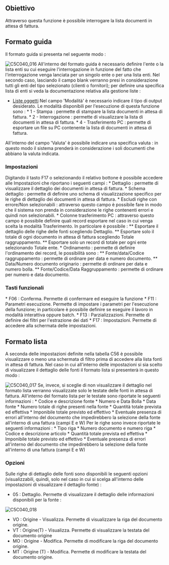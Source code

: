 ## Obiettivo
Attraverso questa funzione è possibile interrogare la lista documenti in attesa di fattura.

## Formato guida
Il formato guida si presenta nel seguente modo : 

![C5C040_016](http://localhost:3000/immagini/MBDOC_OGG-P_C5NOYL0/C5C040_016.png)
All'interno del formato guida è necessario definire l'ente o la lista enti su cui eseguire l'interrogazione in funzione del fatto che l'interrogazione venga lanciata per un singolo ente o per una lista enti. Nel secondo caso, lasciando il campo blank verranno presi in considerazione tutti gli enti del tipo selezionato (clienti o fornitori); per definire una specifica lista di enti si veda la documentazione relativa alla gestione liste : 
- [Liste oggetti](Sorgenti/DOC_OPE/TA/B£AMO/B£_LIS)
Nel campo 'Modalità' è necessario indicare il tipo di output desiderato.
Le modalità disponibili per l'esecuzione di questa funzione sono : 
 \* 1 - Stampa :  permette di stampare la lista documenti in attesa di fattura.
 \* 2 - Interrogazione :  permette di visualizzare la lista di documenti in attesa di fattura.
 \* 4 - Trasferimento PC :  permette di esportare un file su PC contenente la lista di documenti in attesa di fattura.

All'interno del campo 'Valuta' è possibile indicare una specifica valuta :  in questo modo il sistema prenderà in considerazione i soli documenti che abbiano la valuta indicata.

### Impostazioni
Digitando il tasto F17 o selezionando il relativo bottone è possibile accedere alle Impostazioni che riportano i seguenti campi : 
 \* Dettaglio :  permette di visualizzare il dettaglio dei documenti in attesa di fattura.
 \* Schema dettaglio :  permette di definire uno schema di visualizzazione specifico per le righe di dettaglio dei documenti in attesa di fattura.
 \* Escludi righe con errore/Non selezionabili :  attraverso questo campo è possibile fare in modo che il sistema non prenda in considerazione le righe contenenti errori e quindi non selezionabili.
 \* Colonne trasferimento PC :  attraverso questo campo è possibile definire quali record esportare nel caso in cui venga scelta la modalità Trasferimento. In particolare è possibile : 
 \*\* Esportare il dettaglio delle righe delle fonti scegliendo Dettaglio.
 \*\* Esportare solo il totale di ogni documento in attesa di fattura scegliendo Totale raggruppamento.
 \*\* Esportare solo un record di totale per ogni ente selezionando Totale ente.
 \* Ordinamento :  permette di definire l'ordinamento dei record, le possibilità sono : 
 \*\* Fonte/data/Codice raggruppamento :  permette di ordinare per data e numero documento.
 \*\* Data/Numero documento originario :  permette di ordinare per data e numero bolla.
 \*\* Fonte/Codice/Data Raggruppamento :  permette di ordinare per numero e data documento.

### Tasti funzionali
 \* F06 :  Conferma. Permette di confermare ed eseguire la funzione
 \* F11 :  Parametri esecuzione. Permette di impostare i parametri per l'esecuzione della funzione; in particolare è possibile definire se eseguire il lavoro in modalità interattiva oppure batch.
 \* F13 :  Parzializzazioni. Permette di definire dei filtri per l'estrazione dei dati
 \* F17 :  Impostazioni. Permette di accedere alla schermata delle impostazioni.

## Formato lista
A seconda delle impostazioni definite nella tabella C56 è possibile visualizzare o meno una schermata di filtro prima di accedere alla lista fonti in attesa di fattura.
Nel caso in cui all'interno delle impostazioni si sia scelto di visualizzare il dettaglio delle fonti il formato lista si presenterà in questo modo : 

![C5C040_017](http://localhost:3000/immagini/MBDOC_OGG-P_C5NOYL0/C5C040_017.png)
Se, invece, si sceglie di non visualizzare il dettaglio nel formato lista verranno visualizzate solo le testate delle fonti in attesa di fattura.
All'interno del formato lista per le testate sono riportate le seguenti informazioni : 
 \* Codice e descrizione fonte
 \* Numero e Data Bolla
 \* Data fonte
 \* Numero totale di righe presenti nella fonte
 \* Quantità totale prevista ed effettiva
 \* Imponibile totale previsto ed effettivo
 \* Eventuale presenza di errori all'interno del documento che impedirebbero la selezione della fonte all'interno di una fattura (campi E e W)
Per le righe sono invece riportate le seguenti informazioni : 
 \* Tipo riga
 \* Numero documento e numero riga
 \* Codice e descrizione articolo
 \* Quantità totale prevista ed effettiva
 \* Imponibile totale previsto ed effettivo
 \* Eventuale presenza di errori all'interno del documento che impedirebbero la selezione della fonte all'interno di una fattura (campi E e W)

### Opzioni
Sulle righe di dettaglio delle fonti sono disponibili le seguenti opzioni (visualizzabili, quindi, solo nel caso in cui si scelga all'interno delle impostazioni di visualizzare il dettaglio fonte) : 

- 05 :  Dettaglio. Permette di visualizzare il dettaglio delle informazioni disponibili per la fonte : 

![C5C040_018](http://localhost:3000/immagini/MBDOC_OGG-P_C5NOYL0/C5C040_018.png)
- VO :  Origine - Visualizza. Permette di visualizzare la riga del documento origine.
- VT :  Origine(T) - Visualizza. Permette di visualizzare la testata del documento origine
- MO :  Origine - Modifica. Permette di modificare la riga del documento origine.
- MT :  Origine (T) - Modifica. Permette di modificare la testata del documento origine.
